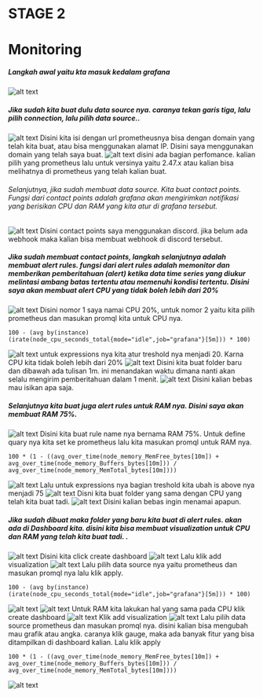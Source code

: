 # STAGE 2
# Monitoring

##### Langkah awal yaitu kta masuk kedalam grafana
![alt text](https://github.com/zulfikaralfain/devops18-dw-zulfikar/blob/assets/Screenshot%20(358).png?raw=true)
##### Jika sudah kita buat dulu data source nya. caranya tekan garis tiga, lalu pilih connection, lalu pilih data source..
![alt text](https://github.com/zulfikaralfain/devops18-dw-zulfikar/blob/assets/Screenshot%20(338).png?raw=true)
Disini kita isi dengan url prometheusnya bisa dengan domain yang telah kita buat, atau bisa menggunakan alamat IP. Disini saya menggunakan domain yang telah saya buat. 
![alt text](https://github.com/zulfikaralfain/devops18-dw-zulfikar/blob/assets/Screenshot%20(339).png?raw=true)
disini ada bagian perfomance. kalian pilih yang prometheus lalu untuk versinya yaitu 2.47.x atau kalian bisa melihatnya di prometheus yang telah kalian buat.
###### Selanjutnya, jika sudah membuat data source. Kita buat contact points. Fungsi dari contact points adalah grafana akan mengirimkan notifikasi yang berisikan CPU dan RAM yang kita atur di grafana tersebut.
![alt text](https://github.com/zulfikaralfain/devops18-dw-zulfikar/blob/assets/Screenshot%20(341).png?raw=true)
Disini contact points saya menggunakan discord. jika belum ada webhook maka kalian bisa membuat webhook di discord tersebut.
##### Jika sudah membuat contact points, langkah selanjutnya adalah membuat alert rules. fungsi dari alert rules adalah memonitor dan memberikan pemberitahuan (alert) ketika data time series yang diukur melintasi ambang batas tertentu atau memenuhi kondisi tertentu. Disini saya akan membuat alert CPU yang tidak boleh lebih dari 20%
![alt text](https://github.com/zulfikaralfain/devops18-dw-zulfikar/blob/assets/Screenshot%20(342).png?raw=true)
Disini nomor 1 saya namai CPU 20%, untuk nomor 2 yaitu kita pilih prometheus dan masukan promql kita untuk CPU nya.
```
100 - (avg by(instance)(irate(node_cpu_seconds_total{mode="idle",job="grafana"}[5m])) * 100)
```
![alt text](https://github.com/zulfikaralfain/devops18-dw-zulfikar/blob/assets/Screenshot%20(343).png?raw=true)
untuk expressions nya kita atur treshold nya menjadi 20. Karna CPU kita tidak boleh lebih dari 20%
![alt text](https://github.com/zulfikaralfain/devops18-dw-zulfikar/blob/assets/Screenshot%20(344).png?raw=true)
Disini kita buat folder baru dan dibawah ada tulisan 1m. ini menandakan waktu dimana nanti akan selalu mengirim pemberitahuan dalam 1 menit.
![alt text](https://github.com/zulfikaralfain/devops18-dw-zulfikar/blob/assets/Screenshot%20(345).png?raw=true)
Disini kalian bebas mau isikan apa saja.
##### Selanjutnya kita buat juga alert rules untuk RAM nya. Disini saya akan membuat RAM 75%.
![alt text](https://github.com/zulfikaralfain/devops18-dw-zulfikar/blob/assets/Screenshot%20(350).png?raw=true)
Disini kita buat rule name nya bernama RAM 75%. Untuk define quary nya kita set ke prometheus lalu kita masukan promql untuk RAM nya.
```
100 * (1 - ((avg_over_time(node_memory_MemFree_bytes[10m]) + avg_over_time(node_memory_Buffers_bytes[10m])) / avg_over_time(node_memory_MemTotal_bytes[10m])))
```
![alt text](https://github.com/zulfikaralfain/devops18-dw-zulfikar/blob/assets/Screenshot%20(351).png?raw=true)
Lalu untuk expressions nya bagian treshold kita ubah is above nya menjadi 75
![alt text](https://github.com/zulfikaralfain/devops18-dw-zulfikar/blob/assets/Screenshot%20(352).png?raw=true)
Disni kita buat folder yang sama dengan CPU yang telah kita buat tadi. 
![alt text](https://github.com/zulfikaralfain/devops18-dw-zulfikar/blob/assets/Screenshot%20(353).png?raw=true)
Disini kalian bebas ingin menamai apapun.
##### Jika sudah dibuat maka folder yang baru kita buat di alert rules. akan ada di Dashboard kita. disini kita bisa membuat visualization untuk CPU dan RAM yang telah kita buat tadi. .
![alt text](https://github.com/zulfikaralfain/devops18-dw-zulfikar/blob/assets/Screenshot%20(360).png?raw=true)
Disini kita click create dashboard
![alt text](https://github.com/zulfikaralfain/devops18-dw-zulfikar/blob/assets/Screenshot%20(361).png?raw=true)
Lalu klik add visualization
![alt text](https://github.com/zulfikaralfain/devops18-dw-zulfikar/blob/assets/Screenshot%20(362).png?raw=true)
Lalu pilih data source nya yaitu prometheus dan masukan promql nya lalu klik apply.
```
100 - (avg by(instance)(irate(node_cpu_seconds_total{mode="idle",job="grafana"}[5m])) * 100)
```
![alt text](https://github.com/zulfikaralfain/devops18-dw-zulfikar/blob/assets/Screenshot%20(363).png?raw=true)
![alt text](https://github.com/zulfikaralfain/devops18-dw-zulfikar/blob/assets/Screenshot%20(364).png?raw=true)
Untuk RAM kita lakukan hal yang sama pada CPU klik create dashboard
![alt text](https://github.com/zulfikaralfain/devops18-dw-zulfikar/blob/assets/Screenshot%20(365).png?raw=true)
Klik add visualization
![alt text](https://github.com/zulfikaralfain/devops18-dw-zulfikar/blob/assets/Screenshot%20(366).png?raw=true)
Lalu pilih data source prometheus dan masukan promql nya. disini kalian bisa mengubah mau grafik atau angka. caranya klik gauge, maka ada banyak fitur yang bisa ditampilkan di dashboard kalian. Lalu klik apply
```
100 * (1 - ((avg_over_time(node_memory_MemFree_bytes[10m]) + avg_over_time(node_memory_Buffers_bytes[10m])) / avg_over_time(node_memory_MemTotal_bytes[10m])))
```
![alt text](https://github.com/zulfikaralfain/devops18-dw-zulfikar/blob/assets/Screenshot%20(367).png?raw=true)